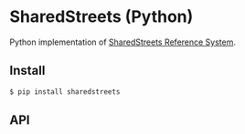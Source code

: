 # SharedStreets (Python)

Python implementation of [SharedStreets Reference System](https://github.com/sharedstreets/sharedstreets-ref-system).

## Install

```bash
$ pip install sharedstreets
```

## API

